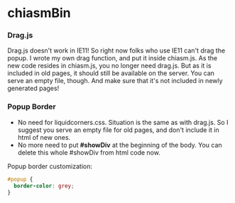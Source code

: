 chiasmBin
======
### Drag.js
Drag.js doesn't work in IE11! So right now folks who use IE11 can't drag the popup. I wrote my own drag function, and put it inside chiasm.js. As the new code resides in chiasm.js, you no longer need drag.js. But as it is included in old pages, it should still be available on the server. You can serve an empty file, though. And make sure that it's not included in newly generated pages!

### Popup Border
- No need for liquidcorners.css. Situation is the same as with drag.js. So I suggest you serve an empty file for old pages, and don't include it in html of new ones.
- No more need to put **#showDiv** at the beginning of the body. You can delete this whole #showDiv from html code now.

Popup border customization:
```css
#popup {
  border-color: grey;
}
```